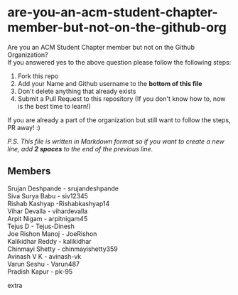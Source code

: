 # are-you-an-acm-student-chapter-member-but-not-on-the-github-org
Are you an ACM Student Chapter member but not on the Github Organization?  
If you answered yes to the above question please follow the following steps:

1. Fork this repo
2. Add your Name and Github username to the **bottom of this file**
3. Don't delete anything that already exists
4. Submit a Pull Request to this repository (If you don't know how to, now is the best time to learn!)

If you are already a part of the organization but still want to follow the steps, PR away! :)

_P.S. This file is written in Markdown format so if you want to create a new line, add **2 spaces** to the end of the previous line._

## Members
Srujan Deshpande - srujandeshpande  
Siva Surya Babu - siv12345  
Rishab Kashyap -Rishabkashyap14  
Vihar Devalla - vihardevalla    
Arpit Nigam - arpitnigam45    
Tejus D - Tejus-Dinesh  
Joe Rishon Manoj - JoeRishon  
Kalikidhar Reddy - kalikidhar    
Chinmayi Shetty - chinmayishetty359  
Avinash V K - avinash-vk   
Varun Seshu - Varun487  
Pradish Kapur - pk-95  

extra
